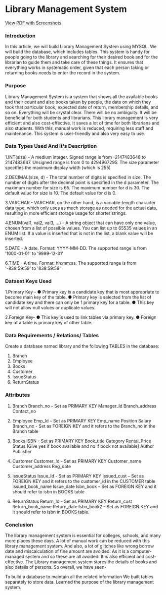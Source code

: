 # Library Management System
[View PDF with Screenshots](https://docs.google.com/document/d/1ToY-4Afb3QT28_c_SzCeJgrdheKW9lQjSGZzLBg5Gug/edit?usp=sharing)


### Introduction
In this article, we will build Library Management System using MYSQL. We will build the database, which includes tables.
This system is handy for people going to the library and searching for their desired book and for the librarian to guide them and take care of these things. 
It ensures that everything works in systematic order, given that each person taking or returning books needs to enter the record in the system.

### Purpose
Library Management System is a system that shows all the available books and their count and also books taken by people, the date on which they took that particular book, expected date of return,
membership details, and so on. Everything will be crystal clear. There will be no ambiguity. It will be beneficial for both students and librarians.
This library management is very efficient and also cost-effective. It saves a lot of time for both librarians and also students. With this, manual work is reduced, requiring less staff and maintenance. This system is user-friendly and also very easy to use.

### Data Types Used And it's Description

1.INT(size) - A medium integer. Signed range is from -2147483648 to 2147483647. Unsigned range is
              from 0 to 4294967295. The size parameter specifies the maximum display width (which is 255)

2.DECIMAL(size, d) - The total number of digits is specified in size. The number of digits
     after the decimal point is specified in the d parameter. The maximum number for size is 65. The
     maximum number for d is 30. The default value for size is 10. The default value for d is 0.

3.VARCHAR - VARCHAR, on the other hand, is a
     variable-length character data type, which only uses as much storage as needed for the
     actual data, resulting in more efficient storage usage for shorter strings.

4.ENUM(val1, val2, val3, ...) - A string object that can have only one value, chosen from a
    list of possible values. You can list up to 65535 values in an ENUM list. If a value is
    inserted that is not in the list, a blank value will be inserted.

5.DATE - A date. Format: YYYY-MM-DD. The supported range is from '1000-01-01' to '9999-12-31'

6.TIME - A time. Format: hh:mm:ss. The supported range is from '-838:59:59' to '838:59:59'

### Dataset Keys Used

1.Primary Key -
● Primary key is a candidate key that is most appropriate to become main key of the table.
● Primary key is selected from the list of candidate key and there can only be 1 primary key
for a table.
● This key will not allow null values or duplicate values.

2.Foreign Key-
● This key is used to link tables via primary key.
● Foreign key of a table is primary key of other table.

### Data Requirements / Relations/ Tables
Create a database named library and the following TABLES in the database:
1. Branch
2. Employee
3. Books
4. Customer
5. IssueStatus
6. ReturnStatus

### Attributes 
1. Branch
Branch_no - Set as PRIMARY KEY 
Manager_Id 
Branch_address 
Contact_no

2. Employee 
Emp_Id – Set as PRIMARY KEY 
Emp_name 
Position 
Salary
Branch_no - Set as FOREIGN KEY and it refers to the Branch_no in the Branch table 

3. Books 
ISBN - Set as PRIMARY KEY 
Book_title 
Category 
Rental_Price 
Status [Give yes if book available and no if book not available] 
Author 
Publisher

4. Customer 
Customer_Id - Set as PRIMARY KEY 
Customer_name 
Customer_address 
Reg_date

5. IssueStatus 
Issue_Id - Set as PRIMARY KEY 
Issued_cust – Set as FOREIGN KEY and it refers to the customer_id in the CUSTOMER table  Issued_book_name
Issue_date
Isbn_book – Set as FOREIGN KEY and it should refer to isbn in BOOKS table

6. ReturnStatus 
Return_Id - Set as PRIMARY KEY 
Return_cust 
Return_book_name 
Return_date 
Isbn_book2 - Set as FOREIGN KEY and it should refer to isbn in BOOKS table.

### Conclusion
The library management system is essential for colleges, schools, and many more places these days. A lot of manual work can be reduced with this library management system. And also, a lot of glitches like wrong borrow date and miscalculation of fine amount are avoided. As it is a computer-managed system and so these are all avoided. It is also efficient and cost-effective. The Library management system stores the details of books and also details of persons. So overall, we have seen-

To build a database to maintain all the related information
We built tables separately to store data.
Learned the purpose of the library management system.
